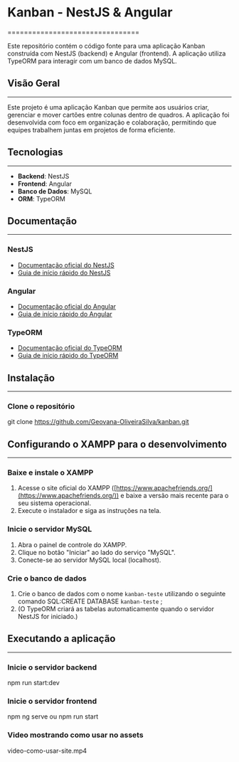 # Kanban - NestJS & Angular
================================

Este repositório contém o código fonte para uma aplicação Kanban construída com NestJS (backend) e Angular (frontend). A aplicação utiliza TypeORM para interagir com um banco de dados MySQL.

## Visão Geral
------------

Este projeto é uma aplicação Kanban que permite aos usuários criar, gerenciar e mover cartões entre colunas dentro de quadros. A aplicação foi desenvolvida com foco em organização e colaboração, permitindo que equipes trabalhem juntas em projetos de forma eficiente.

## Tecnologias
------------

* **Backend**: NestJS
* **Frontend**: Angular
* **Banco de Dados**: MySQL
* **ORM**: TypeORM

## Documentação
-------------

### NestJS

* [Documentação oficial do NestJS](https://docs.nestjs.com/)
* [Guia de início rápido do NestJS](https://docs.nestjs.com/first-steps)

### Angular

* [Documentação oficial do Angular](https://angular.io/docs)
* [Guia de início rápido do Angular](https://angular.io/start)

### TypeORM

* [Documentação oficial do TypeORM](https://typeorm.io/#/)
* [Guia de início rápido do TypeORM](https://typeorm.io/#/getting-started)

## Instalação
------------

### Clone o repositório
git clone https://github.com/Geovana-OliveiraSilva/kanban.git

## Configurando o XAMPP para o desenvolvimento
---------------------------------------------

### Baixe e instale o XAMPP

1. Acesse o site oficial do XAMPP ([https://www.apachefriends.org/](https://www.apachefriends.org/)) e baixe a versão mais recente para o seu sistema operacional.
2. Execute o instalador e siga as instruções na tela.

### Inicie o servidor MySQL

1. Abra o painel de controle do XAMPP.
2. Clique no botão "Iniciar" ao lado do serviço "MySQL".
3. Conecte-se ao servidor MySQL local (localhost).

### Crie o banco de dados

1. Crie o banco de dados com o nome `kanban-teste` utilizando o seguinte comando SQL:CREATE DATABASE `kanban-teste` ;
2. (O TypeORM criará as tabelas automaticamente quando o servidor NestJS for iniciado.)

## Executando a aplicação
-------------------------

### Inicie o servidor backend
npm run start:dev

### Inicie o servidor frontend
npm ng serve ou npm run start

### Video mostrando como usar no assets
video-como-usar-site.mp4